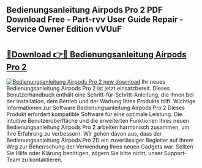 ## Bedienungsanleitung Airpods Pro 2 PDF Download Free - Part-rvv User Guide Repair - Service Owner Edition vVUuF

# <h2><a href="http://df61u8b.blite.top/?on=Bedienungsanleitung+Airpods+Pro+2">🔗Download 👉🔴 Bedienungsanleitung Airpods Pro 2</a></h2>

[![Bedienungsanleitung Airpods Pro 2 new download](https://i.imgur.com/lujVjoI.png)](http://df61u8b.blite.top/?on=Bedienungsanleitung+Airpods+Pro+2)
Ihr neues Bedienungsanleitung Airpods Pro 2 ist jetzt einsatzbereit. Dieses Benutzerhandbuch enthält eine Schritt-für-Schritt-Anleitung, die Ihnen bei der Installation, dem Betrieb und der Wartung Ihres Produkts hilft. Wichtige Informationen zur Software Bedienungsanleitung Airpods Pro 2 Dieses Produkt erfordert kompatible Software für eine optimale Leistung. Die intuitive Benutzeroberfläche und die erweiterten Funktionen Ihres neuen Bedienungsanleitung Airpods Pro 2 arbeiten harmonisch zusammen, um Ihre Erfahrung zu verbessern. Wir gehen davon aus, dass der Bedienungsanleitung Airpods Pro 2D ein zuverlässiger Begleiter auf Ihrem Weg zur Beherrschung der Verwendung Ihres neuen Gadgets war. Sollten Sie Hilfe oder Klärung benötigen, zögern Sie bitte nicht, unser Support-Team zu kontaktieren.
